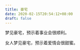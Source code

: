 ```yaml
---
title: 豪宅
date: 2020-02-15T20:54:12+08:00
draft: false
---
```


梦见豪宅，预示着事业会很顺利。

女人梦见豪宅，预示着爱情会很甜蜜。

